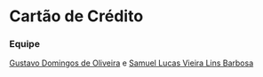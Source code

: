 # Cartão de Crédito

### Equipe

[Gustavo Domingos de Oliveira](mailto:gdo@ic.ufal.br) e 
[Samuel Lucas Vieira Lins Barbosa](mailto:slvlb@ic.ufal.br)
